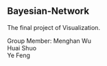 ## Bayesian-Network
The final project of Visualization.  

Group Member:
              Menghan Wu  
              Huai Shuo   
              Ye Feng    
              
